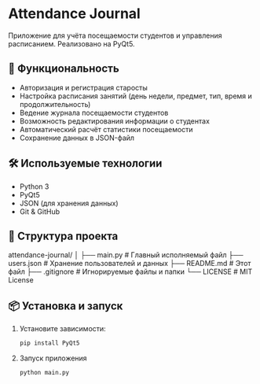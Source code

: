 # Attendance Journal

Приложение для учёта посещаемости студентов и управления расписанием. Реализовано на PyQt5.

## 🚀 Функциональность

- Авторизация и регистрация старосты
- Настройка расписания занятий (день недели, предмет, тип, время и продолжительность)
- Ведение журнала посещаемости студентов
- Возможность редактирования информации о студентах
- Автоматический расчёт статистики посещаемости
- Сохранение данных в JSON-файл

## 🛠️ Используемые технологии

- Python 3
- PyQt5
- JSON (для хранения данных)
- Git & GitHub

## 🧱 Структура проекта

attendance-journal/
│
├── main.py # Главный исполняемый файл
├── users.json # Хранение пользователей и данных
├── README.md # Этот файл
├── .gitignore # Игнорируемые файлы и папки
└── LICENSE # MIT License

## 📦 Установка и запуск

1. Установите зависимости:

   ```bash
   pip install PyQt5
2. Запуск приложения

   ```bash
   python main.py
